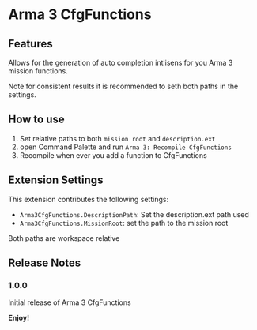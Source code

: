 # Arma 3 CfgFunctions

## Features

Allows for the generation of auto completion intlisens for you Arma 3 mission functions.

Note for consistent results it is recommended to seth both paths in the settings.

## How to use

1. Set relative paths to both `mission root` and `description.ext`
2. open Command Palette and run `Arma 3: Recompile CfgFunctions`
3. Recompile when ever you add a function to CfgFunctions

## Extension Settings

This extension contributes the following settings:

* `Arma3CfgFunctions.DescriptionPath`: Set the description.ext path used
* `Arma3CfgFunctions.MissionRoot`: set the path to the mission root

Both paths are workspace relative

## Release Notes

### 1.0.0

Initial release of Arma 3 CfgFunctions

**Enjoy!**
